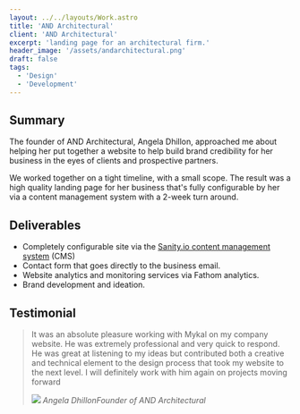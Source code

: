 ```yaml
---
layout: ../../layouts/Work.astro
title: 'AND Architectural'
client: 'AND Architectural'
excerpt: 'landing page for an architectural firm.'
header_image: '/assets/andarchitectural.png'
draft: false
tags:
  - 'Design'
  - 'Development'
---
```


## Summary

The founder of AND Architectural, Angela Dhillon, approached me about helping her put together a website to help build brand credibility for her business in the eyes of clients and prospective partners.

We worked together on a tight timeline, with a small scope. The result was a high quality landing page for her business that's fully configurable by her via a content management system with a 2-week turn around.

## Deliverables

- Completely configurable site via the [Sanity.io content management system](https://sanity.io) (CMS)
- Contact form that goes directly to the business email.
- Website analytics and monitoring services via Fathom analytics.
- Brand development and ideation.

## Testimonial

> It was an absolute pleasure working with Mykal on my company website. He was extremely professional and very quick to respond. He was great at listening to my ideas but contributed both a creative and technical element to the design process that took my website to the next level. I will definitely work with him again on projects moving forward
>
> <cite>
> <img loading="lazy" src="/assets/testimonials/and-architectural-angela.png" />
> <i>Angela Dhillon<span>Founder of AND Architectural</span></i>
> </cite>
